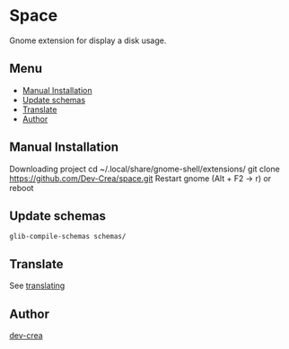 # Space

Gnome extension for display a disk usage.

## Menu
* [Manual Installation](#manual-installation)
* [Update schemas](#update-schemas)
* [Translate](#translate)
* [Author](#author)

## Manual Installation
Downloading project
    cd ~/.local/share/gnome-shell/extensions/
    git clone https://github.com/Dev-Crea/space.git
Restart gnome (Alt + F2 -> r) or reboot

## Update schemas
```Linux
glib-compile-schemas schemas/
```

## Translate
See [translating](https://github.com/codito/gnome-pomodoro/wiki/Translating)

## Author
[dev-crea](http://dev-crea.com)
